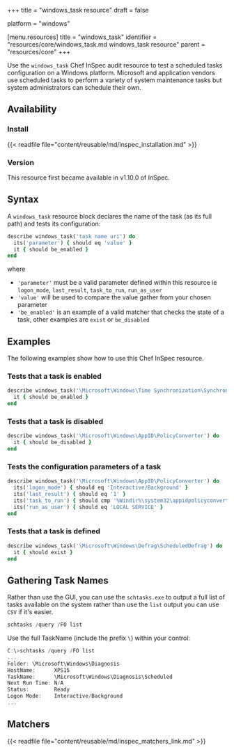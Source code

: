 +++
title = "windows_task resource"
draft = false

platform = "windows"

[menu.resources]
    title = "windows_task"
    identifier = "resources/core/windows_task.md windows_task resource"
    parent = "resources/core"
+++

Use the `windows_task` Chef InSpec audit resource to test a scheduled tasks configuration on a Windows platform.
Microsoft and application vendors use scheduled tasks to perform a variety of system maintenance tasks but system administrators can schedule their own.

## Availability

### Install

{{< readfile file="content/reusable/md/inspec_installation.md" >}}

### Version

This resource first became available in v1.10.0 of InSpec.

## Syntax

A `windows_task` resource block declares the name of the task (as its full path) and tests its configuration:

```ruby
describe windows_task('task name uri') do
  its('parameter') { should eq 'value' }
  it { should be_enabled }
end
```

where

- `'parameter'` must be a valid parameter defined within this resource ie `logon_mode`, `last_result`, `task_to_run`, `run_as_user`
- `'value'` will be used to compare the value gather from your chosen parameter
- `'be_enabled'` is an example of a valid matcher that checks the state of a task, other examples are `exist` or `be_disabled`

## Examples

The following examples show how to use this Chef InSpec resource.

### Tests that a task is enabled

```ruby
describe windows_task('\Microsoft\Windows\Time Synchronization\SynchronizeTime') do
  it { should be_enabled }
end
```

### Tests that a task is disabled

```ruby
describe windows_task('\Microsoft\Windows\AppID\PolicyConverter') do
  it { should be_disabled }
end
```

### Tests the configuration parameters of a task

```ruby
describe windows_task('\Microsoft\Windows\AppID\PolicyConverter') do
  its('logon_mode') { should eq 'Interactive/Background' }
  its('last_result') { should eq '1' }
  its('task_to_run') { should cmp '%Windir%\system32\appidpolicyconverter.exe' }
  its('run_as_user') { should eq 'LOCAL SERVICE' }
end
```

### Tests that a task is defined

```ruby
describe windows_task('\Microsoft\Windows\Defrag\ScheduledDefrag') do
  it { should exist }
end
```

## Gathering Task Names

Rather than use the GUI, you can use the `schtasks.exe` to output a full list of tasks available on the system rather than use the `list` output you can use `CSV` if it's easier.

```ps1
schtasks /query /FO list
```

Use the full TaskName (include the prefix `\`) within your control:

```ps1
C:\>schtasks /query /FO list
...
Folder: \Microsoft\Windows\Diagnosis
HostName:      XPS15
TaskName:      \Microsoft\Windows\Diagnosis\Scheduled
Next Run Time: N/A
Status:        Ready
Logon Mode:    Interactive/Background
...
```

## Matchers

{{< readfile file="content/reusable/md/inspec_matchers_link.md" >}}
